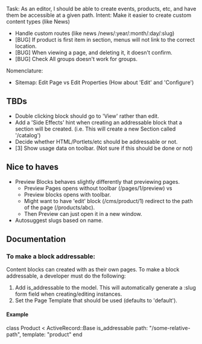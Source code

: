 Task: As an editor, I should be able to create events, products, etc, and have them be accessible at a given path.
Intent: Make it easier to create custom content types (like News)

* Handle custom routes (like news /news/:year/:month/:day/:slug)
* [BUG] If product is first item in section, menus will not link to the correct location.
* [BUG] When viewing a page, and deleting it, it doesn't confirm.
* [BUG] Check All groups doesn't work for groups.

Nomenclature:

* Sitemap: Edit Page vs Edit Properties (How about 'Edit' and 'Configure')

## TBDs

* Double clicking block should go to 'View' rather than edit.
* Add a 'Side Effects' hint when creating an addressable block that a section will be created. (i.e. This will create a new Section called '/catalog')
* Decide whether HTML/Portlets/etc should be addressable or not.
* [3] Show usage data on toolbar. (Not sure if this should be done or not)

## Nice to haves

* Preview Blocks behaves slightly differently that previewing pages.
    - Preview Pages opens without toolbar (/pages/1/preview) vs
    - Preview blocks opens with toolbar.
    - Might want to have 'edit' block (/cms/product/1) redirect to the path of the page (/products/abc).
    - Then Preview can just open it in a new window.
* Autosuggest slugs based on name.

## Documentation

### To make a block addressable:

Content blocks can created with as their own pages. To make a block addressable, a developer must do the following:

1. Add is_addressable to the model. This will automatically generate a :slug form field when creating/editing instances.
2. Set the Page Template that should be used (defaults to 'default').

#### Example

class Product < ActiveRecord::Base
  is_addressable path: "/some-relative-path", template: "product"
end